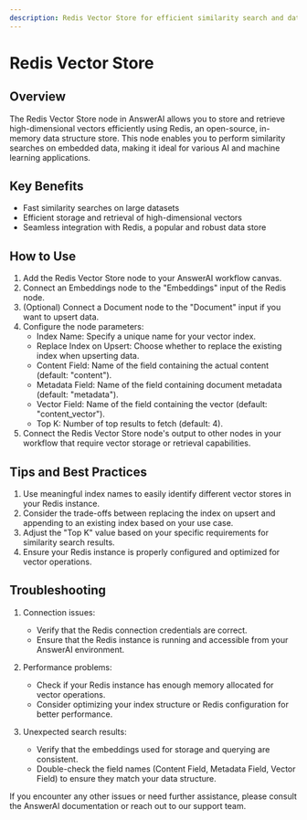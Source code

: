 ```yaml
---
description: Redis Vector Store for efficient similarity search and data storage
---
```


# Redis Vector Store

## Overview

The Redis Vector Store node in AnswerAI allows you to store and retrieve high-dimensional vectors efficiently using Redis, an open-source, in-memory data structure store. This node enables you to perform similarity searches on embedded data, making it ideal for various AI and machine learning applications.

## Key Benefits

- Fast similarity searches on large datasets
- Efficient storage and retrieval of high-dimensional vectors
- Seamless integration with Redis, a popular and robust data store

## How to Use

1. Add the Redis Vector Store node to your AnswerAI workflow canvas.
2. Connect an Embeddings node to the "Embeddings" input of the Redis node.
3. (Optional) Connect a Document node to the "Document" input if you want to upsert data.
4. Configure the node parameters:
   - Index Name: Specify a unique name for your vector index.
   - Replace Index on Upsert: Choose whether to replace the existing index when upserting data.
   - Content Field: Name of the field containing the actual content (default: "content").
   - Metadata Field: Name of the field containing document metadata (default: "metadata").
   - Vector Field: Name of the field containing the vector (default: "content_vector").
   - Top K: Number of top results to fetch (default: 4).
5. Connect the Redis Vector Store node's output to other nodes in your workflow that require vector storage or retrieval capabilities.

<!-- TODO: Add a screenshot of the Redis Vector Store node configuration -->

## Tips and Best Practices

1. Use meaningful index names to easily identify different vector stores in your Redis instance.
2. Consider the trade-offs between replacing the index on upsert and appending to an existing index based on your use case.
3. Adjust the "Top K" value based on your specific requirements for similarity search results.
4. Ensure your Redis instance is properly configured and optimized for vector operations.

## Troubleshooting

1. Connection issues:
   - Verify that the Redis connection credentials are correct.
   - Ensure that the Redis instance is running and accessible from your AnswerAI environment.

2. Performance problems:
   - Check if your Redis instance has enough memory allocated for vector operations.
   - Consider optimizing your index structure or Redis configuration for better performance.

3. Unexpected search results:
   - Verify that the embeddings used for storage and querying are consistent.
   - Double-check the field names (Content Field, Metadata Field, Vector Field) to ensure they match your data structure.

If you encounter any other issues or need further assistance, please consult the AnswerAI documentation or reach out to our support team.
